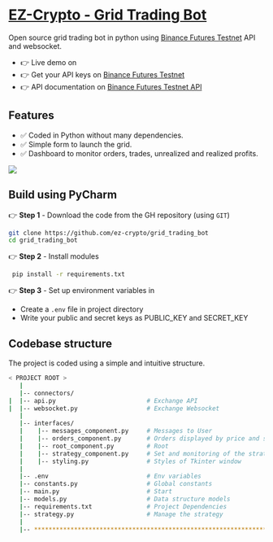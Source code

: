 <h1><a href="https://github.com/ez-crypto/grid_trading_bot">EZ-Crypto - Grid Trading Bot</a></h1>


Open source grid trading bot in python using   [Binance Futures Testnet](https://testnet.binancefuture.com/en/futures/BTCUSDT) API and websocket.

- 👉 Live demo on <a href="https://www.ez-crypto.fr/"><img src="https://res.cloudinary.com/hoang23/image/upload/v1676736667/logo-ez-crypto-text-purple_tbgtwi.svg" height="15"></a> 
- 👉 Get your API keys on [Binance Futures Testnet](https://testnet.binancefuture.com/en/futures/BTCUSDT)
- 👉 API documentation on [Binance Futures Testnet API](https://binance-docs.github.io/apidocs/#change-log)

## Features
- ✅ Coded in Python without many dependencies.
- ✅ Simple form to launch the grid.
- ✅ Dashboard to monitor orders, trades, unrealized and realized profits.

<img src="https://res.cloudinary.com/hoang23/image/upload/v1676736318/grid-trading-python-screenshot_iwccdb.png"/>

## Build using PyCharm

👉 **Step 1** - Download the code from the GH repository (using `GIT`)
```bash
git clone https://github.com/ez-crypto/grid_trading_bot
cd grid_trading_bot
```

👉 **Step 2** - Install modules
```bash
 pip install -r requirements.txt
```

👉 **Step 3** - Set up environment variables in 
- Create a `.env` file in project directory
- Write your public and secret keys as PUBLIC_KEY and SECRET_KEY

## Codebase structure

The project is coded using a simple and intuitive structure.

```bash
< PROJECT ROOT >
   |
   |-- connectors/                            
|  |-- api.py                         # Exchange API
|  |-- websocket.py                   # Exchange Websocket
   |
   |-- interfaces/                            
   |    |-- messages_component.py     # Messages to User
   |    |-- orders_component.py       # Orders displayed by price and side
   |    |-- root_component.py         # Root
   |    |-- strategy_component.py     # Set and monitoring of the strategy
   |    |-- styling.py                # Styles of Tkinter window
   |     
   |-- .env                           # Env variables
   |-- constants.py                   # Global constants
   |-- main.py                        # Start
   |-- models.py                      # Data structure models
   |-- requirements.txt               # Project Dependencies
   |-- strategy.py                    # Manage the strategy
   |
   |-- ************************************************************************
```